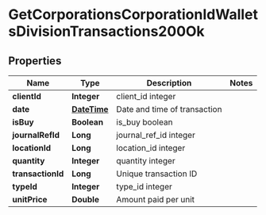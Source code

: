 
# GetCorporationsCorporationIdWalletsDivisionTransactions200Ok

## Properties
Name | Type | Description | Notes
------------ | ------------- | ------------- | -------------
**clientId** | **Integer** | client_id integer | 
**date** | [**DateTime**](DateTime.md) | Date and time of transaction | 
**isBuy** | **Boolean** | is_buy boolean | 
**journalRefId** | **Long** | journal_ref_id integer | 
**locationId** | **Long** | location_id integer | 
**quantity** | **Integer** | quantity integer | 
**transactionId** | **Long** | Unique transaction ID | 
**typeId** | **Integer** | type_id integer | 
**unitPrice** | **Double** | Amount paid per unit | 




